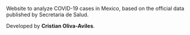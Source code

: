 Website to analyze COVID-19 cases in Mexico, based on the official data published by Secretaria de Salud. 

Developed by **Cristian Oliva-Aviles**. 
